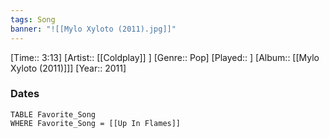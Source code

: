 ```yaml
---
tags: Song  
banner: "![[Mylo Xyloto (2011).jpg]]"
---
```

[Time:: 3:13]
[Artist:: [[Coldplay]] ]
[Genre:: Pop]
[Played:: ]
[Album:: [[Mylo Xyloto (2011)]]]
[Year:: 2011]
### Dates
````dataview
TABLE Favorite_Song
WHERE Favorite_Song = [[Up In Flames]]
````